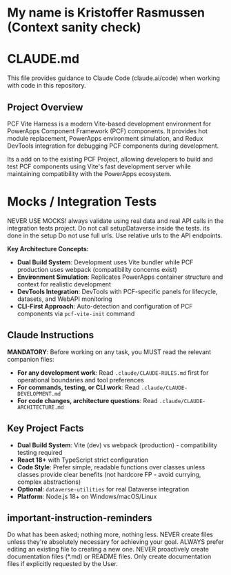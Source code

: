 # My name is Kristoffer Rasmussen (Context sanity check)
# CLAUDE.md

This file provides guidance to Claude Code (claude.ai/code) when working with code in this repository.

## Project Overview

PCF Vite Harness is a modern Vite-based development environment for PowerApps Component Framework (PCF) components. It provides hot module replacement, PowerApps environment simulation, and Redux DevTools integration for debugging PCF components during development.

Its a add on to the existing PCF Project, allowing developers to build and test PCF components using Vite's fast development server while maintaining compatibility with the PowerApps ecosystem.

# Mocks / Integration Tests
NEVER USE MOCKS! always validate using real data and real API calls in the integration tests project.
Do not call setupDataverse inside the tests. its done in the setup
Do not use full urls. Use relative urls to the API endpoints.

**Key Architecture Concepts:**
- **Dual Build System**: Development uses Vite bundler while PCF production uses webpack (compatibility concerns exist)
- **Environment Simulation**: Replicates PowerApps container structure and context for realistic development
- **DevTools Integration**: DevTools with PCF-specific panels for lifecycle, datasets, and WebAPI monitoring
- **CLI-First Approach**: Auto-detection and configuration of PCF components via `pcf-vite-init` command

## Claude Instructions

**MANDATORY**: Before working on any task, you MUST read the relevant companion files:

- **For any development work**: Read `.claude/CLAUDE-RULES.md` first for operational boundaries and tool preferences
- **For commands, testing, or CLI work**: Read `.claude/CLAUDE-DEVELOPMENT.md` 
- **For code changes, architecture questions**: Read `.claude/CLAUDE-ARCHITECTURE.md`

## Key Project Facts

- **Dual Build System**: Vite (dev) vs webpack (production) - compatibility testing required
- **React 18+** with TypeScript strict configuration
- **Code Style**: Prefer simple, readable functions over classes unless classes provide clear benefits (not hardcore FP - avoid currying, complex abstractions)
- **Optional**: `dataverse-utilities` for real Dataverse integration
- **Platform**: Node.js 18+ on Windows/macOS/Linux

## important-instruction-reminders
Do what has been asked; nothing more, nothing less.
NEVER create files unless they're absolutely necessary for achieving your goal.
ALWAYS prefer editing an existing file to creating a new one.
NEVER proactively create documentation files (*.md) or README files. Only create documentation files if explicitly requested by the User.